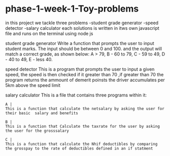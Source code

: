 # phase-1-week-1-Toy-problems

in this project we tackle three problems
-student grade generator
-speed detector
-salary calculator
each solutions is written in itws own javascript file and runs on the terminal using node js

student grade generator
Write a function that prompts the user to input student marks. The input should be between 0 and 100. and the output will match a correct grade, as shown below:
A > 79,
B - 60 to 79,
C - 59 to 49,
D - 40 to 49,
E - less 40.

speed detector
This is a program that prompts the user to input a given speed,
the speed is then checked if it greater than 70 ,if greater than 70
the program returns the ammount of demerit poinsts the driver accumulates per 5km above the speed limit

salary calculator
This is a file that contains three programs within it:

    A |
    This is a function that calculate the netsalary by asking the user for their basic  salary and benefits

    B |
    This is a function that Calculate the taxrate for the user by asking the user for the grosssalary

    C |
    This is a function that calculate the Nhif deductibles by comparing the grosspay to the rate of deductibles defined in an if statment
